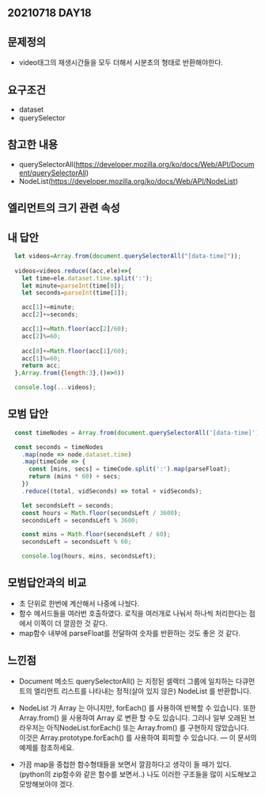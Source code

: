 ## 20210718 DAY18

## 문제정의
* video태그의 재생시간들을 모두 더해서 시분초의 형태로 반환해야한다.

## 요구조건
* dataset
* querySelector

## 참고한 내용
* querySelectorAll(https://developer.mozilla.org/ko/docs/Web/API/Document/querySelectorAll)
* NodeList(https://developer.mozilla.org/ko/docs/Web/API/NodeList)

## 엘리먼트의 크기 관련 속성

## 내 답안
```javascript
  let videos=Array.from(document.querySelectorAll("[data-time]"));
  
  videos=videos.reduce((acc,ele)=>{
    let time=ele.dataset.time.split(':');
    let minute=parseInt(time[0]);
    let seconds=parseInt(time[1]);

    acc[1]+=minute;
    acc[2]+=seconds;

    acc[1]+=Math.floor(acc[2]/60);
    acc[2]%=60;
    
    acc[0]+=Math.floor(acc[1]/60);
    acc[1]%=60;
    return acc;
  },Array.from({length:3},()=>0))

  console.log(...videos);
```

## 모범 답안
```javascript
  const timeNodes = Array.from(document.querySelectorAll('[data-time]'));

  const seconds = timeNodes
    .map(node => node.dataset.time)
    .map(timeCode => {
      const [mins, secs] = timeCode.split(':').map(parseFloat);
      return (mins * 60) + secs;
    })
    .reduce((total, vidSeconds) => total + vidSeconds);

    let secondsLeft = seconds;
    const hours = Math.floor(secondsLeft / 3600);
    secondsLeft = secondsLeft % 3600;

    const mins = Math.floor(secondsLeft / 60);
    secondsLeft = secondsLeft % 60;

    console.log(hours, mins, secondsLeft);
```

## 모범답안과의 비교
* 초 단위로 한번에 계산해서 나중에 나눴다.
* 함수 메서드들을 여러번 호출하였다. 로직을 여러개로 나눠서 하나씩 처리한다는 점에서 이쪽이 더 깔끔한 것 같다.
* map함수 내부에 parseFloat를 전달하여 숫자를 반환하는 것도 좋은 것 같다.


## 느낀점
* Document 메소드 querySelectorAll() 는 지정된 셀렉터 그룹에 일치하는 다큐먼트의 엘리먼트 리스트를 나타내는 정적(살아 있지 않은) NodeList 를 반환합니다.

* NodeList 가 Array 는 아니지만, forEach() 를 사용하여 반복할 수 있습니다. 또한 Array.from() 을 사용하여 Array 로 변환 할 수도 있습니다. 그러나 일부 오래된 브라우저는 아직NodeList.forEach() 또는 Array.from() 를 구현하지 않았습니다. 이것은 Array.prototype.forEach() 를 사용하여 회피할 수 있습니다. — 이 문서의 예제를 참조하세요.

* 가끔 map을 중첩한 함수형태들을 보면서 깔끔하다고 생각이 들 때가 있다. (python의 zip함수와 같은 함수를 보면서..) 나도 이러한 구조들을 많이 시도해보고 모방해보아야 겠다.